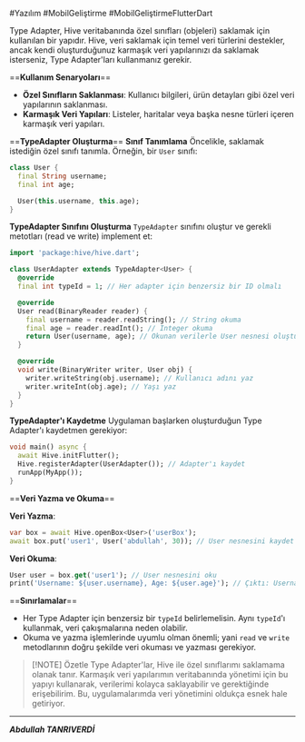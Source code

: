 #Yazılım #MobilGeliştirme #MobilGeliştirmeFlutterDart

Type Adapter, Hive veritabanında özel sınıfları (objeleri) saklamak için kullanılan bir yapıdır. Hive, veri saklamak için temel veri türlerini destekler, ancak kendi oluşturduğunuz karmaşık veri yapılarınızı da saklamak isterseniz, Type Adapter'ları kullanmanız gerekir.

==**Kullanım Senaryoları**==
- **Özel Sınıfların Saklanması**: Kullanıcı bilgileri, ürün detayları gibi özel veri yapılarının saklanması.
- **Karmaşık Veri Yapıları**: Listeler, haritalar veya başka nesne türleri içeren karmaşık veri yapıları.

==**TypeAdapter Oluşturma**==
**Sınıf Tanımlama** Öncelikle, saklamak istediğin özel sınıfı tanımla. Örneğin, bir `User` sınıfı:
```dart
class User {
  final String username;
  final int age;

  User(this.username, this.age);
}

```
**TypeAdapter Sınıfını Oluşturma** `TypeAdapter` sınıfını oluştur ve gerekli metotları (read ve write) implement et:
```dart
import 'package:hive/hive.dart';

class UserAdapter extends TypeAdapter<User> {
  @override
  final int typeId = 1; // Her adapter için benzersiz bir ID olmalı

  @override
  User read(BinaryReader reader) {
    final username = reader.readString(); // String okuma
    final age = reader.readInt(); // Integer okuma
    return User(username, age); // Okunan verilerle User nesnesi oluştur
  }

  @override
  void write(BinaryWriter writer, User obj) {
    writer.writeString(obj.username); // Kullanıcı adını yaz
    writer.writeInt(obj.age); // Yaşı yaz
  }
}

```

**TypeAdapter'ı Kaydetme** Uygulaman başlarken oluşturduğun Type Adapter'ı kaydetmen gerekiyor:
```dart
void main() async {
  await Hive.initFlutter();
  Hive.registerAdapter(UserAdapter()); // Adapter'ı kaydet
  runApp(MyApp());
}

```

==**Veri Yazma ve Okuma**==

**Veri Yazma**:
```dart
var box = await Hive.openBox<User>('userBox');
await box.put('user1', User('abdullah', 30)); // User nesnesini kaydet

```

**Veri Okuma**:
```dart
User user = box.get('user1'); // User nesnesini oku
print('Username: ${user.username}, Age: ${user.age}'); // Çıktı: Username: abdullah, Age: 30

```
==**Sınırlamalar**==
- Her Type Adapter için benzersiz bir `typeId` belirlemelisin. Aynı `typeId`'ı kullanmak, veri çakışmalarına neden olabilir.
- Okuma ve yazma işlemlerinde uyumlu olman önemli; yani `read` ve `write` metodlarının doğru şekilde veri okuması ve yazması gerekiyor.


> [!NOTE] Özetle
> Type Adapter'lar, Hive ile özel sınıflarımı saklamama olanak tanır. Karmaşık veri yapılarımın veritabanında yönetimi için bu yapıyı kullanarak, verilerimi kolayca saklayabilir ve gerektiğinde erişebilirim. Bu, uygulamalarımda veri yönetimini oldukça esnek hale getiriyor.

****
***Abdullah TANRIVERDİ***